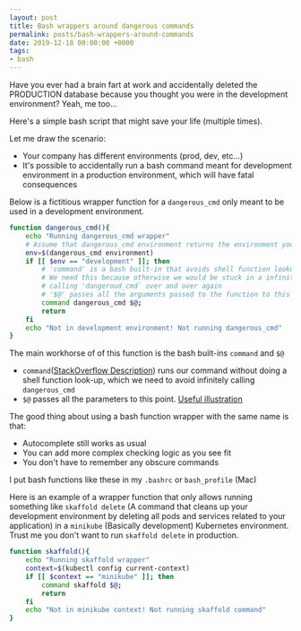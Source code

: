 ```yaml
---
layout: post
title: Bash wrappers around dangerous commands
permalink: posts/bash-wrappers-around-commands
date: 2019-12-18 00:00:00 +0000
tags:
- bash
---
```


Have you ever had a brain fart at work and accidentally deleted the PRODUCTION database because you thought you were in the development environment? Yeah, me too...

Here's a simple bash script that might save your life (multiple times).

Let me draw the scenario:
- Your company has different environments (prod, dev, etc...)
- It's possible to accidentally run a bash command meant for development environment in a production environment, which will have fatal consequences

Below is a fictitious wrapper function for a `dangerous_cmd` only meant to be used in a development environment.

```bash
function dangerous_cmd(){
    echo "Running dangerous_cmd wrapper"
    # Assume that dangerous_cmd environment returns the environment you are currently in
    env=$(dangerous_cmd environment) 
    if [[ $env == "development" ]]; then
        # 'command' is a bash built-in that avoids shell function lookup
        # We need this because otherwise we would be stuck in a infinite loop,
        # calling 'dangeroud_cmd` over and over again
        # '$@' passes all the arguments passed to the function to this call
        command dangerous_cmd $@; 
        return
    fi
    echo "Not in development environment! Not running dangerous_cmd"
}
```

The main workhorse of of this function is the bash built-ins `command` and `$@`
- `command`([StackOverflow Description](https://askubuntu.com/questions/512770/what-is-use-of-command-command)) runs our command without doing a shell function look-up, which we need to avoid infinitely calling `dangerous_cmd`
- `$@` passes all the parameters to this point. [Useful illustration](https://coderwall.com/p/85jnpq/bash-built-in-variables)

The good thing about using a bash function wrapper with the same name is that:
- Autocomplete still works as usual
- You can add more complex checking logic as you see fit
- You don't have to remember any obscure commands

I put bash functions like these in my `.bashrc` or `bash_profile` (Mac)

Here is an example of a wrapper function that only allows running something like `skaffold delete` (A command that cleans up your development environment by deleting all pods and services related to your application) in a `minikube` (Basically development) Kubernetes environment. 
Trust me you don't want to run `skaffold delete` in production.

```bash
function skaffold(){
    echo "Running skaffold wrapper"
    context=$(kubectl config current-context)
    if [[ $context == "minikube" ]]; then
        command skaffold $@;
        return
    fi
    echo "Not in minikube context! Not running skaffold command"
}
```